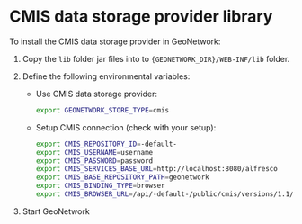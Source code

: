 # CMIS data storage provider library

To install the CMIS data storage provider in GeoNetwork:

1. Copy the `lib` folder jar files into to `{GEONETWORK_DIR}/WEB-INF/lib` folder.

2. Define the following environmental variables:

    - Use CMIS data storage provider:

        ```bash
        export GEONETWORK_STORE_TYPE=cmis
        ```

    - Setup CMIS connection (check with your setup):

        ```bash
        export CMIS_REPOSITORY_ID=-default-
        export CMIS_USERNAME=username
        export CMIS_PASSWORD=password
        export CMIS_SERVICES_BASE_URL=http://localhost:8080/alfresco
        export CMIS_BASE_REPOSITORY_PATH=geonetwork
        export CMIS_BINDING_TYPE=browser
        export CMIS_BROWSER_URL=/api/-default-/public/cmis/versions/1.1/browser
        ```

3. Start GeoNetwork
